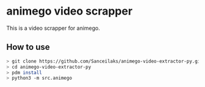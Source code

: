 # animego video scrapper
This is a video scrapper for animego.

## How to use

```bash
> git clone https://github.com/Sanceilaks/animego-video-extractor-py.git
> cd animego-video-extractor-py
> pdm install
> python3 -m src.animego
```
